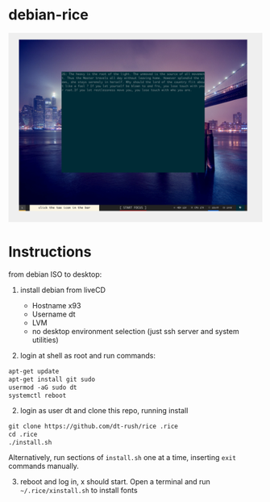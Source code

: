 debian-rice
===

![screenshot of desktop once installed](./screenshot.png)

# Instructions

from debian ISO to desktop:

1. install debian from liveCD
    - Hostname x93
    - Username dt
    - LVM
    - no desktop environment selection (just ssh server and system utilities)

2. login at shell as root and run commands:

```
apt-get update
apt-get install git sudo
usermod -aG sudo dt
systemctl reboot
```

2. login as user dt and clone this repo, running install

```
git clone https://github.com/dt-rush/rice .rice
cd .rice
./install.sh
```

Alternatively, run sections of `install.sh` one at a time, inserting `exit` commands manually.

3. reboot and log in, x should start. Open a terminal and run `~/.rice/xinstall.sh` to install fonts
